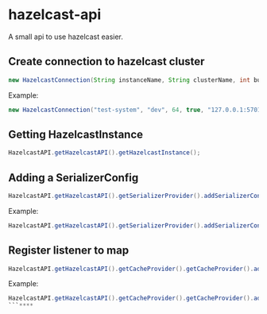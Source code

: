 # hazelcast-api
A small api to use hazelcast easier.

## Create connection to hazelcast cluster
```java
new HazelcastConnection(String instanceName, String clusterName, int bufferSize, boolean tcpNoDelay, String... addresses);
```

Example:
```java
new HazelcastConnection("test-system", "dev", 64, true, "127.0.0.1:5701");
```

## Getting HazelcastInstance
```java
HazelcastAPI.getHazelcastAPI().getHazelcastInstance();
```

## Adding a SerializerConfig
```java
HazelcastAPI.getHazelcastAPI().getSerializerProvider().addSerializerConfig(Class class, Serializer implementation);
```

Example:
```java
HazelcastAPI.getHazelcastAPI().getSerializerProvider().addSerializerConfig(Task.class, new TaskSerializer());
```

## Register listener to map
```java
HazelcastAPI.getHazelcastAPI().getCacheProvider().getCacheProvider().addListenerToMap(String map, MapListener listener, boolean includeValue);
```

Example:
```java
HazelcastAPI.getHazelcastAPI().getCacheProvider().getCacheProvider().addListenerToMap("tasks", new TaskListener(), true);
```****

